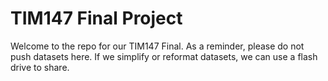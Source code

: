 # TIM147 Final Project

Welcome to the repo for our TIM147 Final. As a reminder, please do not push datasets here. If we simplify or reformat datasets, we can use a flash drive to share.
